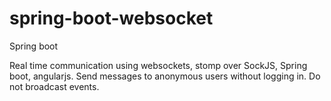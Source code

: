 # spring-boot-websocket
Spring boot

Real time communication using websockets, stomp over SockJS, Spring boot, angularjs.
Send messages to anonymous users without logging in. 
Do not broadcast events.
